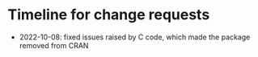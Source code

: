# Timeline for change requests


* 2022-10-08: fixed issues raised by C code, which made the package removed from CRAN

